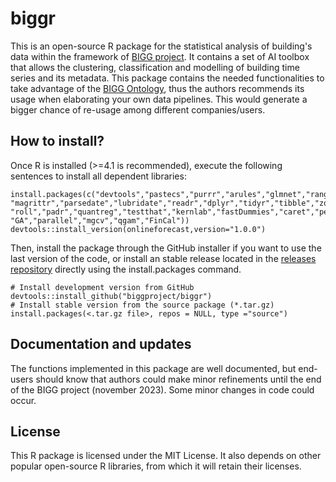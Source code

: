# biggr

This is an open-source R package for the statistical analysis of building's data within the framework of [BIGG project](https://www.bigg-project.eu). It contains a set of AI toolbox that allows the clustering, classification and modelling of building time series and its metadata. This package contains the needed functionalities to take advantage of the [BIGG Ontology](http://www.github.com/biggproject/Ontology), thus the authors recommends its usage when elaborating your own data pipelines. This would generate a bigger chance of re-usage among different companies/users.

## How to install?
Once R is installed (>=4.1 is recommended), execute the following sentences to install all dependent libraries:
```
install.packages(c("devtools","pastecs","purrr","arules","glmnet","ranger","rdflib",
"magrittr","parsedate","lubridate","readr","dplyr","tidyr","tibble","zoo",
"roll","padr","quantreg","testthat","kernlab","fastDummies","caret","penalized",
"GA","parallel","mgcv","qgam","FinCal"))
devtools::install_version(onlineforecast,version="1.0.0")
```
Then, install the package through the GitHub installer if you want to use the last version of the code, or install an stable release located in the [releases repository](https://www.github.com/biggproject/biggr/releases) directly using the install.packages command.

```
# Install development version from GitHub 
devtools::install_github("biggproject/biggr")
# Install stable version from the source package (*.tar.gz) 
install.packages(<.tar.gz file>, repos = NULL, type ="source")
```

## Documentation and updates
The functions implemented in this package are well documented, but end-users should know that authors could make minor refinements until the end of the BIGG project (november 2023). Some minor changes in code could occur.

## License
This R package is licensed under the MIT License. It also depends on other popular open-source R libraries, from which it will retain their licenses.
